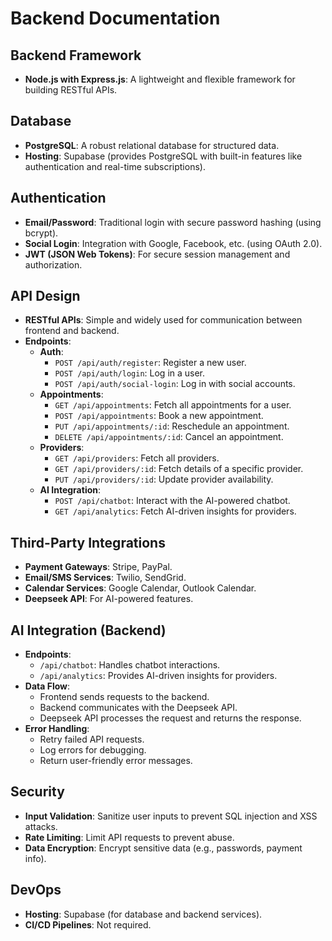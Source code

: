 # Backend Documentation

## Backend Framework
- **Node.js with Express.js**: A lightweight and flexible framework for building RESTful APIs.

## Database
- **PostgreSQL**: A robust relational database for structured data.
- **Hosting**: Supabase (provides PostgreSQL with built-in features like authentication and real-time subscriptions).

## Authentication
- **Email/Password**: Traditional login with secure password hashing (using bcrypt).
- **Social Login**: Integration with Google, Facebook, etc. (using OAuth 2.0).
- **JWT (JSON Web Tokens)**: For secure session management and authorization.

## API Design
- **RESTful APIs**: Simple and widely used for communication between frontend and backend.
- **Endpoints**:
  - **Auth**:
    - `POST /api/auth/register`: Register a new user.
    - `POST /api/auth/login`: Log in a user.
    - `POST /api/auth/social-login`: Log in with social accounts.
  - **Appointments**:
    - `GET /api/appointments`: Fetch all appointments for a user.
    - `POST /api/appointments`: Book a new appointment.
    - `PUT /api/appointments/:id`: Reschedule an appointment.
    - `DELETE /api/appointments/:id`: Cancel an appointment.
  - **Providers**:
    - `GET /api/providers`: Fetch all providers.
    - `GET /api/providers/:id`: Fetch details of a specific provider.
    - `PUT /api/providers/:id`: Update provider availability.
  - **AI Integration**:
    - `POST /api/chatbot`: Interact with the AI-powered chatbot.
    - `GET /api/analytics`: Fetch AI-driven insights for providers.

## Third-Party Integrations
- **Payment Gateways**: Stripe, PayPal.
- **Email/SMS Services**: Twilio, SendGrid.
- **Calendar Services**: Google Calendar, Outlook Calendar.
- **Deepseek API**: For AI-powered features.

## AI Integration (Backend)
- **Endpoints**:
  - `/api/chatbot`: Handles chatbot interactions.
  - `/api/analytics`: Provides AI-driven insights for providers.
- **Data Flow**:
  - Frontend sends requests to the backend.
  - Backend communicates with the Deepseek API.
  - Deepseek API processes the request and returns the response.
- **Error Handling**:
  - Retry failed API requests.
  - Log errors for debugging.
  - Return user-friendly error messages.

## Security
- **Input Validation**: Sanitize user inputs to prevent SQL injection and XSS attacks.
- **Rate Limiting**: Limit API requests to prevent abuse.
- **Data Encryption**: Encrypt sensitive data (e.g., passwords, payment info).

## DevOps
- **Hosting**: Supabase (for database and backend services).
- **CI/CD Pipelines**: Not required.